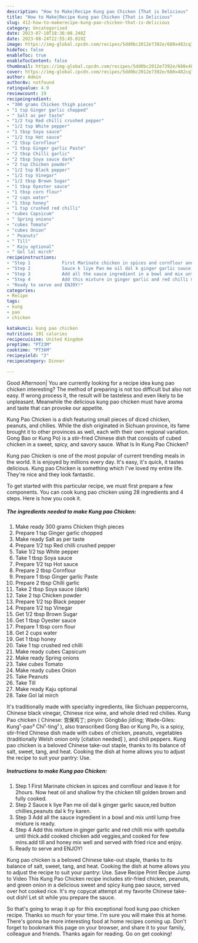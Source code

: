 ```yaml
---
description: "How to Make|Recipe Kung pao Chicken {That is Delicious"
title: "How to Make|Recipe Kung pao Chicken {That is Delicious"
slug: 412-how-to-makerecipe-kung-pao-chicken-that-is-delicious
category: Uncategorized
date: 2023-07-10T18:36:08.248Z
date: 2023-08-24T22:55:45.019Z
image: https://img-global.cpcdn.com/recipes/5dd0bc2012e7392e/680x482cq70/kung-pao-chicken-recipe-main-photo.jpg
hideToc: false
enableToc: true
enableTocContent: false
thumbnail: https://img-global.cpcdn.com/recipes/5dd0bc2012e7392e/680x482cq70/kung-pao-chicken-recipe-main-photo.jpg
cover: https://img-global.cpcdn.com/recipes/5dd0bc2012e7392e/680x482cq70/kung-pao-chicken-recipe-main-photo.jpg
author: Admin
authorAv: notfound
ratingvalue: 4.9
reviewcount: 19
recipeingredient:
- "300 grams Chicken thigh pieces"
- "1 tsp Ginger garlic chopped"
- " Salt as per taste"
- "1/2 tsp Red chilli crushed pepper"
- "1/2 tsp White pepper"
- "1 tbsp Soya sauce"
- "1/2 tsp Hot sauce"
- "2 tbsp Cornflour"
- "1 tbsp Ginger garlic Paste"
- "2 tbsp Chilli garlic"
- "2 tbsp Soya sauce dark"
- "2 tsp Chicken powder"
- "1/2 tsp Black pepper"
- "1/2 tsp Vinegar"
- "1/2 tbsp Brown Sugar"
- "1 tbsp Oyester sauce"
- "1 tbsp corn flour"
- "2 cups water"
- "1 tbsp honey"
- "1 tsp crushed red chilli"
- "cubes Capsicum"
- " Spring onions"
- "cubes Tomato"
- "cubes Onion"
- " Peanuts"
- " Till"
- " Kaju optional"
- " Gol lal mirch"
recipeinstructions:
- "Step 1            First Marinate chicken in spices and cornflour and leave it for 2hours.  Now heat oil and shallow fry the chicken till golden brown and fully cooked."
- "Step 2            Sauce k liye Pan me oil dal k ginger garlic sauce,red button chillies,peanuts dal k fry karen."
- "Step 3            Add all the sauce ingredient in a bowl and mix until lump free mixture is ready."
- "Step 4            Add this mixture in ginger garlic and red chilli mix with spetulla until thick.add cooked chicken add veggies,and cooked for few mins.add till and honey mix well and served with fried rice and enjoy."
- "Ready to serve and ENJOY!"
categories:
- Recipe
tags:
- kung
- pao
- chicken

katakunci: kung pao chicken 
nutrition: 191 calories
recipecuisine: United Kingdom
preptime: "PT23M"
cooktime: "PT36M"
recipeyield: "3"
recipecategory: Dinner

---
```



Good Afternoon| You are currently looking for a recipe idea kung pao chicken interesting? The method of preparing is not too difficult but also not easy. If wrong process it, the result will be tasteless and even likely to be unpleasant. Meanwhile the delicious kung pao chicken must have aroma and taste that can provoke our appetite.





Kung Pao Chicken is a dish featuring small pieces of diced chicken, peanuts, and chilies. While the dish originated in Sichuan province, its fame brought it to other provinces as well, each with their own regional variation. Gong Bao or Kung Po) is a stir-fried Chinese dish that consists of cubed chicken in a sweet, spicy, and savory sauce. What Is In Kung Pao Chicken?

Kung pao Chicken is one of the most popular of current trending meals in the world. It is enjoyed by millions every day. It's easy, it's quick, it tastes delicious. Kung pao Chicken is something which I've loved my entire life. They're nice and they look fantastic.


To get started with this particular recipe, we must first prepare a few components. You can cook kung pao chicken using 28 ingredients and 4 steps. Here is how you cook it.

<!--inarticleads1-->

##### The ingredients needed to make Kung pao Chicken:

1. Make ready 300 grams Chicken thigh pieces
1. Prepare 1 tsp Ginger garlic chopped
1. Make ready  Salt as per taste
1. Prepare 1/2 tsp Red chilli crushed pepper
1. Take 1/2 tsp White pepper
1. Take 1 tbsp Soya sauce
1. Prepare 1/2 tsp Hot sauce
1. Prepare 2 tbsp Cornflour
1. Prepare 1 tbsp Ginger garlic Paste
1. Prepare 2 tbsp Chilli garlic
1. Take 2 tbsp Soya sauce (dark)
1. Take 2 tsp Chicken powder
1. Prepare 1/2 tsp Black pepper
1. Prepare 1/2 tsp Vinegar
1. Get 1/2 tbsp Brown Sugar
1. Get 1 tbsp Oyester sauce
1. Prepare 1 tbsp corn flour
1. Get 2 cups water
1. Get 1 tbsp honey
1. Take 1 tsp crushed red chilli
1. Make ready cubes Capsicum
1. Make ready  Spring onions
1. Take cubes Tomato
1. Make ready cubes Onion
1. Take  Peanuts
1. Take  Till
1. Make ready  Kaju optional
1. Take  Gol lal mirch


It&#39;s traditionally made with specialty ingredients, like Sichuan peppercorns, Chinese black vinegar, Chinese rice wine, and whole dried red chilies. Kung Pao chicken ( Chinese: 宫保鸡丁; pinyin: Gōngbǎo jīdīng; Wade-Giles: Kung¹-pao³ Chi¹-ting¹ ), also transcribed Gong Bao or Kung Po, is a spicy, stir-fried Chinese dish made with cubes of chicken, peanuts, vegetables (traditionally Welsh onion only [citation needed] ), and chili peppers. Kung pao chicken is a beloved Chinese take-out staple, thanks to its balance of salt, sweet, tang, and heat. Cooking the dish at home allows you to adjust the recipe to suit your pantry: Use. 

<!--inarticleads2-->

##### Instructions to make Kung pao Chicken:

1. Step 1            First Marinate chicken in spices and cornflour and leave it for 2hours.  Now heat oil and shallow fry the chicken till golden brown and fully cooked.
1. Step 2            Sauce k liye Pan me oil dal k ginger garlic sauce,red button chillies,peanuts dal k fry karen.
1. Step 3            Add all the sauce ingredient in a bowl and mix until lump free mixture is ready.
1. Step 4            Add this mixture in ginger garlic and red chilli mix with spetulla until thick.add cooked chicken add veggies,and cooked for few mins.add till and honey mix well and served with fried rice and enjoy.
1. Ready to serve and ENJOY!

Kung pao chicken is a beloved Chinese take-out staple, thanks to its balance of salt, sweet, tang, and heat. Cooking the dish at home allows you to adjust the recipe to suit your pantry: Use. Save Recipe Print Recipe Jump to Video This Kung Pao Chicken recipe includes stir-fried chicken, peanuts, and green onion in a delicious sweet and spicy kung pao sauce, served over hot cooked rice. It&#39;s my copycat attempt at my favorite Chinese take-out dish! Let sit while you prepare the sauce. 

So that's going to wrap it up for this exceptional food kung pao chicken recipe. Thanks so much for your time. I'm sure you will make this at home. There's gonna be more interesting food at home recipes coming up. Don't forget to bookmark this page on your browser, and share it to your family, colleague and friends. Thanks again for reading. Go on get cooking!
